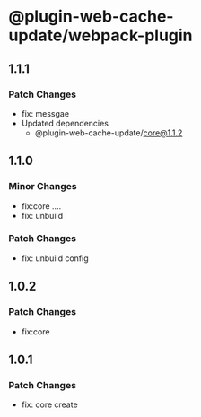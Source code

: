 # @plugin-web-cache-update/webpack-plugin

## 1.1.1

### Patch Changes

- fix: messgae
- Updated dependencies
  - @plugin-web-cache-update/core@1.1.2

## 1.1.0

### Minor Changes

- fix:core ....
- fix: unbuild

### Patch Changes

- fix: unbuild config

## 1.0.2

### Patch Changes

- fix:core

## 1.0.1

### Patch Changes

- fix: core create
